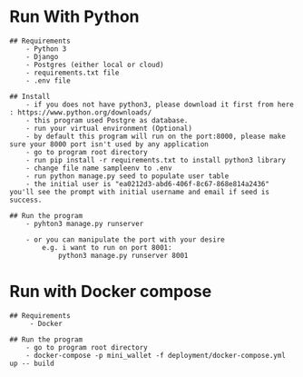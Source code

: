 # Run With Python
    ## Requirements
        - Python 3
        - Django
        - Postgres (either local or cloud)
        - requirements.txt file
        - .env file

    ## Install
        - if you does not have python3, please download it first from here : https://www.python.org/downloads/
        - this program used Postgre as database.
        - run your virtual environment (Optional)
        - by default this program will run on the port:8000, please make sure your 8000 port isn't used by any application
        - go to program root directory
        - run pip install -r requirements.txt to install python3 library
        - change file name sampleenv to .env
        - run python manage.py seed to populate user table
        - the initial user is "ea0212d3-abd6-406f-8c67-868e814a2436" you'll see the prompt with initial username and email if seed is success.

    ## Run the program
        - pyhton3 manage.py runserver

        - or you can manipulate the port with your desire 
            e.g. i want to run on port 8001:
                python3 manage.py runserver 8001

# Run with Docker compose
    ## Requirements
         - Docker

    ## Run the program
        - go to program root directory
        - docker-compose -p mini_wallet -f deployment/docker-compose.yml up -- build
